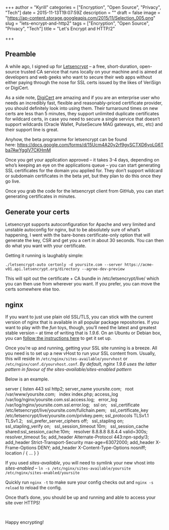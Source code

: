 +++
author = "Kyrill"
categories = ["Encryption", "Open Source", "Privacy", "Tech"]
date = 2015-11-13T19:07:59Z
description = ""
draft = false
image = "https://ap-content.storage.googleapis.com/2015/11/Selection_005.png"
slug = "lets-encrypt-and-http2"
tags = ["Encryption", "Open Source", "Privacy", "Tech"]
title = "Let's Encrypt and HTTP/2"

+++



## Preamble

A while ago, I signed up for [Letsencrypt](https://letsencrypt.org/) – a free, short-duration, open-source trusted CA service that runs locally on your machine and is aimed at developers and web geeks who want to secure their web apps without either paying through the nose for SSL certs issued by the likes of VeriSign or DigiCert.

As a side note, [DigiCert](https://www.digicert.com) are amazing and if you are an enterprise user who needs an incredibly fast, flexible and reasonably-priced certificate provider, you should definitely look into using them. Their turnaround times on new certs are less than 5 minutes, they support unlimited duplicate certificates for wildcard certs, in case you need to secure a single service that doesn’t support wildcards (Oracle Wallet, PulseSecure MAG gateways, etc, etc) and their support line is great.

Anyhow, the beta programme for letsencrypt can be found here: https://docs.google.com/forms/d/15Ucm4A20y2rf9gySCTXD6yoLG6Tba7AwYgglV7CKHmM

Once you get your application approved – it takes 3-4 days, depending on who’s keeping an eye on the applications queue – you can start generating SSL certificates for the domain you applied for. They don’t support wildcard or subdomain certificates in the beta yet, but they plan to do this once they go live.

Once you grab the code for the letsencrypt client from GitHub, you can start generating certificates in minutes.


## Generate your certs

Letsencrypt supports autoconfiguration for Apache and very limited and unstable autoconfig for nginx, but to be absolutely sure of what’s happening, I went with the bare-bones certificate-only option that will generate the key, CSR and get you a cert in about 30 seconds. You can then do what you want with your certificate.

Getting it running is laughably simple:

`./letsencrypt-auto certonly -d yoursite.com --server https://acme-v01.api.letsencrypt.org/directory --agree-dev-preview`

This will spit out the certificate + CA bundle in /etc/letsencrypt/live/ which you can then use from wherever you want. If you prefer, you can move the certs somewhere else too.


## nginx

If you want to just use plain old SSL/TLS, you can stick with the current version of nginx that is available in all popular package repositories. If you want to play with the *fun* toys, though, you’ll need the latest and greatest stable version – at time of writing that is *1.9.6*. On an Ubuntu or Debian box, you can [follow the instructions here](https://www.nginx.com/blog/nginx-1-9-5/) to get it set up.

Once you’re up and running, getting your SSL site running is a breeze. All you need is to set up a new vHost to run your SSL content from. Usually, this will reside in `/etc/nginx/sites-available/yourvhost` or `/etc/nginx/conf.d/yourvhost.conf`. *By default, nginx 1.9.6 uses the latter pattern in favour of the sites-available/sites-enabled pattern*

Below is an example.

server { listen 443 ssl http2; server_name yoursite.com;   root /var/www/yoursite.com;   index index.php; access_log /var/log/nginx/yoursite.com.ssl.access.log;   error_log /var/log/nginx/yoursite.com.ssl.error.log;   ssl on;   ssl_certificate /etc/letsencrypt/live/yoursite.com/fullchain.pem;   ssl_certificate_key /etc/letsencrypt/live/yoursite.com/privkey.pem; ssl_protocols TLSv1.1 TLSv1.2;   ssl_prefer_server_ciphers off;   ssl_stapling on;   ssl_stapling_verify on;   ssl_session_timeout 10m;   ssl_session_cache shared:ssl_session_cache:10m;   resolver 8.8.8.8 8.8.4.4 valid=300s;   resolver_timeout 5s; add_header Alternate-Protocol 443:npn-spdy/3; add_header Strict-Transport-Security max-age=63072000; add_header X-Frame-Options DENY; add_header X-Content-Type-Options nosniff; location / { ... } }

If you used *sites-available*, you will need to symlink your new vhost into *sites-enabled* – `ln -s /etc/nginx/sites-available/yoursite /etc/nginx/sites-enabled/yoursite`

Quickly run `nginx -t` to make sure your config checks out and `nginx -s reload` to reload the config.

Once that’s done, you should be up and running and able to access your site over HTTPS!

 

Happy encrypting!


